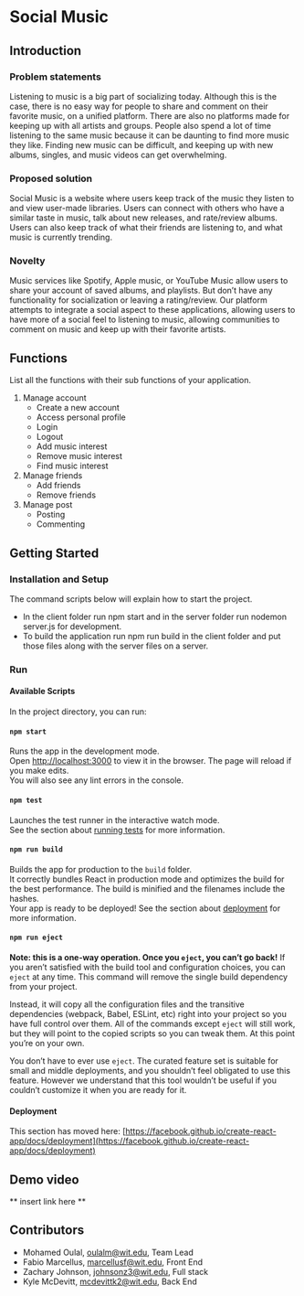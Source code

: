 # Social Music

## Introduction

### Problem statements 
Listening to music is a big part of socializing today. Although this is the case, there is no easy way for people to share and comment on their favorite music, on a unified platform. There are also no platforms made for keeping up with all artists and groups. People also spend a lot of time listening to the same music because it can be daunting to find more music they like. Finding new music can be difficult, and keeping up with new albums, singles, and music videos can get overwhelming. 

### Proposed solution 
Social Music is a website where users keep track of the music they listen to and view user-made libraries. Users can connect with others who have a similar taste in music, talk about new releases, and rate/review albums. Users can also keep track of what their friends are listening to, and what music is currently trending. 

### Novelty 
Music services like Spotify, Apple music, or YouTube Music allow users to share your account of saved albums, and playlists. But don’t have any functionality for socialization or leaving a rating/review. Our platform attempts to integrate a social aspect to these applications, allowing users to have more of a social feel to listening to music, allowing communities to comment on music and keep up with their favorite artists. 

## Functions
List all the functions with their sub functions of your application.

1. Manage account
    - Create a new account
    - Access personal profile
    - Login
    - Logout
    - Add music interest
    - Remove music interest
    - Find music interest
2. Manage friends
    - Add friends
    - Remove friends
3. Manage post
    - Posting
    - Commenting

## Getting Started
### Installation and Setup
The command scripts below will explain how to start the project.
- In the client folder run npm start and in the server folder run nodemon server.js for development.
- To build the application run npm run build in the client folder and put those files along with the server files on a server.

### Run
#### Available Scripts
In the project directory, you can run:

#### `npm start`
Runs the app in the development mode.\
Open [http://localhost:3000](http://localhost:3000) to view it in the browser.
The page will reload if you make edits.\
You will also see any lint errors in the console.

#### `npm test`
Launches the test runner in the interactive watch mode.\
See the section about [running tests](https://facebook.github.io/create-react-app/docs/running-tests) for more information.

#### `npm run build`
Builds the app for production to the `build` folder.\
It correctly bundles React in production mode and optimizes the build for the best performance.
The build is minified and the filenames include the hashes.\
Your app is ready to be deployed!
See the section about [deployment](https://facebook.github.io/create-react-app/docs/deployment) for more information.

#### `npm run eject`
**Note: this is a one-way operation. Once you `eject`, you can’t go back!**
If you aren’t satisfied with the build tool and configuration choices, you can `eject` at any time. This command will remove the single build dependency from your project.

Instead, it will copy all the configuration files and the transitive dependencies (webpack, Babel, ESLint, etc) right into your project so you have full control over them. All of the commands except `eject` will still work, but they will point to the copied scripts so you can tweak them. At this point you’re on your own.

You don’t have to ever use `eject`. The curated feature set is suitable for small and middle deployments, and you shouldn’t feel obligated to use this feature. However we understand that this tool wouldn’t be useful if you couldn’t customize it when you are ready for it.

#### Deployment

This section has moved here: [https://facebook.github.io/create-react-app/docs/deployment](https://facebook.github.io/create-react-app/docs/deployment)

## Demo video
** insert link here **

## Contributors
- Mohamed Oulal, oulalm@wit.edu, Team Lead
- Fabio Marcellus, marcellusf@wit.edu, Front End
- Zachary Johnson, johnsonz3@wit.edu, Full stack
- Kyle McDevitt, mcdevittk2@wit.edu, Back End
